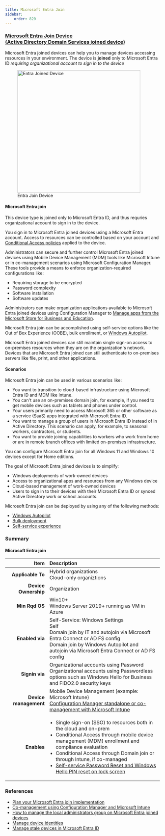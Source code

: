 ```yaml
---
title: Microsoft Entra Join
sidebar:
    order: 820
---
```


### [Microsoft Entra Join Device<br>(Active Directory Domain Services joined device)](https://learn.microsoft.com/en-us/entra/identity/devices/concept-directory-join)

Microsoft Entra joined devices can help you to manage devices accessing resources in your environment.  The device is **joined** only to Microsoft Entra ID *requiring organizational account to sign in to the device*

<figure><img src="/src/assets/Entra & AD/azure-ad-joined-device.png" width="400" alt="Entra Joined Device">Entra Join Device</figure>



#### Microsoft Entra join
This device type is joined only to Microsoft Entra ID, and thus requries organizational account to sign in to the device.

You sign in to Microsoft Entra joined devices using a Microsoft Entra account. Access to resources can be controlled based on your account and [Conditional Access policies](https://learn.microsoft.com/en-us/entra/identity/conditional-access/policy-alt-all-users-compliant-hybrid-or-mfa) applied to the device.

Administrators can secure and further control Microsoft Entra joined devices using Mobile Device Management (MDM) tools like Microsoft Intune or in co-management scenarios using Microsoft Configuration Manager. These tools provide a means to enforce organization-required configurations like:

- Requiring storage to be encrypted
- Password complexity
- Software installation
- Software updates

Administrators can make organization applications available to Microsoft Entra joined devices using Configuration Manager to [Manage apps from the Microsoft Store for Business and Education](https://learn.microsoft.com/en-us/mem/configmgr/apps/deploy-use/manage-apps-from-the-windows-store-for-business).

Microsoft Entra join can be accomplished using self-service options like the Out of Box Experience (OOBE), bulk enrollment, or [Windows Autopilot](https://learn.microsoft.com/en-us/mem/configmgr/apps/deploy-use/manage-apps-from-the-windows-store-for-business).

Microsoft Entra joined devices can still maintain single sign-on access to on-premises resources when they are on the organization's network. Devices that are Microsoft Entra joined can still authenticate to on-premises servers like file, print, and other applications.

#### Scenarios
Microsoft Entra join can be used in various scenarios like:

- You want to transition to cloud-based infrastructure using Microsoft Entra ID and MDM like Intune.
- You can't use an on-premises domain join, for example, if you need to get mobile devices such as tablets and phones under control.
- Your users primarily need to access Microsoft 365 or other software as a service (SaaS) apps integrated with Microsoft Entra ID.
- You want to manage a group of users in Microsoft Entra ID instead of in Active Directory. This scenario can apply, for example, to seasonal workers, contractors, or students.
- You want to provide joining capabilities to workers who work from home or are in remote branch offices with limited on-premises infrastructure.

You can configure Microsoft Entra join for all Windows 11 and Windows 10 devices except for Home editions.

The goal of Microsoft Entra joined devices is to simplify:

- Windows deployments of work-owned devices
- Access to organizational apps and resources from any Windows device
- Cloud-based management of work-owned devices
- Users to sign in to their devices with their Microsoft Entra ID or synced Active Directory work or school accounts.

Microsoft Entra join can be deployed by using any of the following methods:

- [Windows Autopilot](https://learn.microsoft.com/en-us/autopilot/windows-autopilot)
- [Bulk deployment](https://learn.microsoft.com/en-us/mem/intune/enrollment/windows-bulk-enroll)
- [Self-service experience](https://learn.microsoft.com/en-us/entra/identity/devices/device-join-out-of-box)

### Summary
#### Microsoft Entra join
| Item | Description |
| ---: | :--- |
| **Applicable To** | Hybrid organizations<br />Cloud-only organiztions |
| **Device Ownership** | Organization |
| **Min Rqd OS** | Win10+<br />Windows Server 2019+ running as VM in Azure |
| **Enabled via** | Self-Service: Windows Settings<br>Self<br />Domain join by IT and autojoin via Microsoft Entra Connect or AD FS config<br />Domain join by Windows Autopilot and autojoin via Microsoft Entra Connect or AD FS config |
| **Signin via** | Organizational accounts using Password<br />Organizational accounts using Passwordless options such as Windows Hello for Business and FIDO2.0 security keys |
| **Device management** | Mobile Device Management (example: Microsoft Intune)<br />[Configuration Manager standalone or co-management with Microsoft Intune](https://learn.microsoft.com/en-us/mem/configmgr/comanage/overview) |
| **Enables** | <ul style="padding-left: 2ch;"><li>Single sign-on (SSO) to resources both in the cloud and on-prem</li><li>Conditional Access through mobile device management (MDM) enrollment and compliance evaluation</li><li>Conditional Access through Domain join or through Intune, if co-managed</li><li>[Self-service Password Reset and Windows Hello PIN reset on lock screen](https://learn.microsoft.com/en-us/entra/identity/authentication/howto-sspr-windows)</li></ul> |


### References
- [Plan your Microsoft Entra join implementation](https://learn.microsoft.com/en-us/entra/identity/devices/device-join-plan)
- [Co-management using Configuration Manager and Microsoft Intune](https://learn.microsoft.com/en-us/mem/configmgr/comanage/overview)
- [How to manage the local administrators group on Microsoft Entra joined devices](https://learn.microsoft.com/en-us/entra/identity/devices/assign-local-admin)
- [Manage device identities](https://learn.microsoft.com/en-us/entra/identity/devices/manage-device-identities)
- [Manage stale devices in Microsoft Entra ID](https://learn.microsoft.com/en-us/entra/identity/devices/manage-stale-devices)
